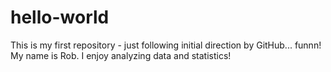 # hello-world
This is my first repository - just following initial direction by GitHub... funnn!
My name is Rob. I enjoy analyzing data and statistics!
